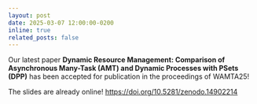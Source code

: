 ```yaml
---
layout: post
date: 2025-03-07 12:00:00-0200
inline: true
related_posts: false
---
```


Our latest paper **Dynamic Resource Management: Comparison of Asynchronous Many-Task (AMT) and Dynamic Processes with PSets (DPP)** has been accepted for publication in the proceedings of WAMTA25!

The slides are already online! https://doi.org/10.5281/zenodo.14902214
